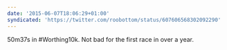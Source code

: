 ```yaml
---
date: '2015-06-07T18:06:29+01:00'
syndicated: 'https://twitter.com/roobottom/status/607606568302092290'
---
```

50m37s in #Worthing10k. Not bad for the first race in over a year.
